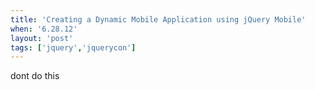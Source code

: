 ```yaml
---
title: 'Creating a Dynamic Mobile Application using jQuery Mobile'
when: '6.28.12'
layout: 'post'
tags: ['jquery','jquerycon']
---
```


dont do this